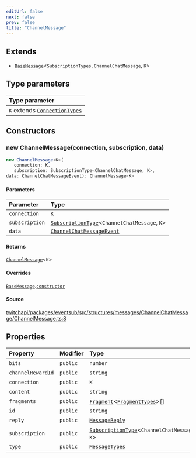 ```yaml
---
editUrl: false
next: false
prev: false
title: "ChannelMessage"
---
```


## Extends

- [`BaseMessage`](BaseMessage.md)\<`SubscriptionTypes.ChannelChatMessage`, `K`\>

## Type parameters

| Type parameter |
| :------ |
| `K` extends [`ConnectionTypes`](../type-aliases/ConnectionTypes.md) |

## Constructors

### new ChannelMessage(connection, subscription, data)

```ts
new ChannelMessage<K>(
   connection: K, 
   subscription: SubscriptionType<ChannelChatMessage, K>, 
data: ChannelChatMessageEvent): ChannelMessage<K>
```

#### Parameters

| Parameter | Type |
| :------ | :------ |
| `connection` | `K` |
| `subscription` | [`SubscriptionType`](../type-aliases/SubscriptionType.md)\<`ChannelChatMessage`, `K`\> |
| `data` | [`ChannelChatMessageEvent`](../interfaces/ChannelChatMessageEvent.md) |

#### Returns

[`ChannelMessage`](ChannelMessage.md)\<`K`\>

#### Overrides

[`BaseMessage`](BaseMessage.md).[`constructor`](BaseMessage.md#constructors)

#### Source

[twitchapi/packages/eventsub/src/structures/messages/ChannelChatMessage/ChannelMessage.ts:8](https://github.com/pablornc/twitchapi//blob/f8a75ccd701e54db4c91e2b0128974da23f25d14/packages/eventsub/src/structures/messages/ChannelChatMessage/ChannelMessage.ts#L8)

## Properties

| Property | Modifier | Type | Inherited from |
| :------ | :------ | :------ | :------ |
| `bits` | `public` | `number` | [`BaseMessage`](BaseMessage.md).`bits` |
| `channelRewardId` | `public` | `string` | [`BaseMessage`](BaseMessage.md).`channelRewardId` |
| `connection` | `public` | `K` | [`BaseMessage`](BaseMessage.md).`connection` |
| `content` | `public` | `string` | [`BaseMessage`](BaseMessage.md).`content` |
| `fragments` | `public` | [`Fragment`](Fragment.md)\<[`FragmentTypes`](../type-aliases/FragmentTypes.md)\>[] | [`BaseMessage`](BaseMessage.md).`fragments` |
| `id` | `public` | `string` | [`BaseMessage`](BaseMessage.md).`id` |
| `reply` | `public` | [`MessageReply`](MessageReply.md) | [`BaseMessage`](BaseMessage.md).`reply` |
| `subscription` | `public` | [`SubscriptionType`](../type-aliases/SubscriptionType.md)\<`ChannelChatMessage`, `K`\> | [`BaseMessage`](BaseMessage.md).`subscription` |
| `type` | `public` | [`MessageTypes`](../type-aliases/MessageTypes.md) | [`BaseMessage`](BaseMessage.md).`type` |

